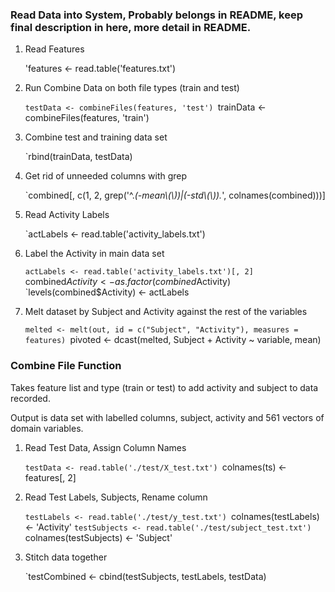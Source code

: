 ### Read Data into System, Probably belongs in README, keep final description in here, more detail in README.

1.	Read Features

	'features <- read.table('features.txt')
	
2.	Run Combine Data on both file types (train and test)

	`testData <- combineFiles(features, 'test')
	`trainData <- combineFiles(features, 'train')

3.	Combine test and training data set
	
	`rbind(trainData, testData)
	
4.	Get rid of unneeded columns with grep

	`combined[, c(1, 2, grep('^.*(-mean\\(\\))|(-std\\(\\)).*', colnames(combined)))]
	
5.	Read Activity Labels
	
	`actLabels <- read.table('activity_labels.txt')
	
6.	Label the Activity in main data set

	`actLabels <- read.table('activity_labels.txt')[, 2]
	`combined$Activity <- as.factor(combined$Activity)
	`levels(combined$Activity) <- actLabels
	
7.  Melt dataset by Subject and Activity against the rest of the variables

	`melted <- melt(out, id = c("Subject", "Activity"), measures = features)
	`pivoted <- dcast(melted, Subject + Activity ~ variable, mean)


### Combine File Function
Takes feature list and type (train or test) to add activity and subject to data recorded.

Output is data set with labelled columns, subject, activity and 561 vectors of domain variables.

1.	Read Test Data, Assign Column Names

	`testData <- read.table('./test/X_test.txt')
	`colnames(ts) <- features[, 2]

2.	Read Test Labels, Subjects, Rename column

	`testLabels <- read.table('./test/y_test.txt')
	`colnames(testLabels) <- 'Activity'
	`testSubjects <- read.table('./test/subject_test.txt')
	`colnames(testSubjects) <- 'Subject'
	
3.	Stitch data together
	
	`testCombined <- cbind(testSubjects, testLabels, testData)